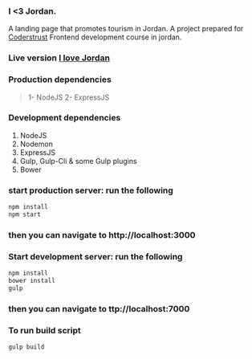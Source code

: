 ### I <3 Jordan.

A landing page that promotes tourism in Jordan.
A project prepared for [Coderstrust](https://www.coderstrust.com/) Frontend development course in jordan.

### Live version [I love Jordan](https://i-love-jordan.herokuapp.com/)

### Production dependencies
> 1- NodeJS
> 2- ExpressJS

### Development dependencies
1. NodeJS
2. Nodemon
4. ExpressJS
4. Gulp, Gulp-Cli & some Gulp plugins
5. Bower

### start production server: run the following
```bash
npm install
npm start
```
### then you can navigate to http://localhost:3000

### Start development server: run the following
```bash
npm install
bower install
gulp
```
### then you can navigate to ttp://localhost:7000

### To run build script
```bash
gulp build
```
